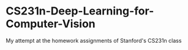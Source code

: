 # CS231n-Deep-Learning-for-Computer-Vision
My attempt at the homework assignments of Stanford's CS231n class

